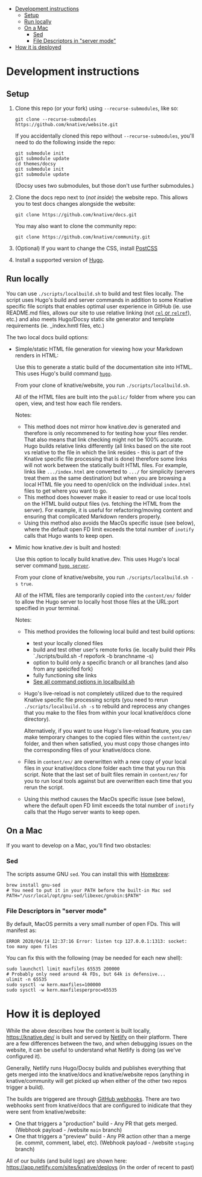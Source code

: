 - [Development instructions](#development-instructions)
  * [Setup](#setup)
  * [Run locally](#run-locally)
  * [On a Mac](#on-a-mac)
    + [Sed](#sed)
    + [File Descriptors in "server mode"](#file-descriptors-in--server-mode-)
- [How it is deployed](#how-it-is-deployed)


# Development instructions

## Setup

1. Clone this repo (or your fork) using `--recurse-submodules`, like so:

   ```shell
   git clone --recurse-submodules https://github.com/knative/website.git
   ```

   If you accidentally cloned this repo without `--recurse-submodules`, you'll
   need to do the following inside the repo:

   ```shell
   git submodule init
   git submodule update
   cd themes/docsy
   git submodule init
   git submodule update
   ```

   (Docsy uses two submodules, but those don't use further submodules.)

1. Clone the docs repo next to (_not inside_) the website repo. This allows you
   to test docs changes alongside the website:

   ```shell
   git clone https://github.com/knative/docs.git
   ```

   You may also want to clone the community repo:

   ```shell
   git clone https://github.com/knative/community.git
   ```

1. (Optional) If you want to change the CSS, install
   [PostCSS](https://www.docsy.dev/docs/getting-started/#install-postcss)

1. Install a supported version of [Hugo](https://www.docsy.dev/docs/getting-started/#install-hugo).

## Run locally

You can use `./scripts/localbuild.sh` to build and test files locally.
The script uses Hugo's build and server commands in addition to some Knative
specific file scripts that enables optimal user experience in GitHub
(ie. use README.md files, allows our site to use relative linking
(not
[`rel` or `relref`](https://gohugo.io/content-management/cross-references/#use-ref-and-relref)),
etc.) and also meets Hugo/Docsy static site generator
and template requirements (ie. _index.hmtl files, etc.)

The two local docs build options:

- Simple/static HTML file generation for viewing how your Markdown renders in HTML:

  Use this to generate a static build of the documentation site into HTML. This
  uses Hugo's build command [`hugo`](https://gohugo.io/commands/hugo/).

  From your clone of knative/website, you run `./scripts/localbuild.sh`.

  All of the HTML files are built into the `public/` folder from where you can open,
  view, and test how each file renders.

  Notes:

  - This method does not mirror how knative.dev is generated and therefore is
    only recommened to for testing how your files render. That also means that link
    checking might not be 100% accurate. Hugo builds relative links differently
    (all links based on the site root vs relative to the file in which the link
    resides - this is part of the Knative specific file processing that is done)
    therefore some links will not work between the statically built HTML files.
    For example, links like `.../index.html` are converted to `.../` for simplicity
    (servers treat them as the same destination) but when you are browsing a local HTML
    file you need to open/click on the individual `index.html` files to get where you want
    to go.
  - This method does however make it easier to read or use local tools on the HTML build
    output files (vs. fetching the HTML from the server). For example, it is useful for
    refactoring/moving content and ensuring that complicated Markdown renders properly.
  - Using this method also avoids the MacOs specific issue (see below), where the default
    open FD limit exceeds the total number of `inotify` calls that Hugo wants to keep open.

- Mimic how knative.dev is built and hosted:

  Use this option to locally build knative.dev. This uses Hugo's local server
  command [`hugo server`](https://gohugo.io/commands/hugo_server/).

  From your clone of knative/website, you run `./scripts/localbuild.sh -s true`.

  All of the HTML files are temporarily copied into the `content/en/` folder to allow
  the Hugo server to locally host those files at the URL:port specified in your terminal.

  Notes:

  - This method provides the following local build and test build options:
    - test your locally cloned files
    - build and test other user's remote forks (ie. locally build their PRs `./scripts/build.sh -f repofork -b branchname -s)
    - option to build only a specific branch or all branches (and also from any speicifed fork)
    - fully functioning site links
    - [See all command options in localbuild.sh](https://github.com/knative/website/blob/main/scripts/localbuild.sh)
  - Hugo's live-reload is not completely utilized due to the required Knative specific file processing
    scripts (you need to rerun `./scripts/localbuild.sh -s` to rebuild and reprocess any changes that you
    make to the files from within your local knative/docs clone directory).

    Alternatively, if you want to use Hugo's live-reload feature, you can make temporary
    changes to the copied files within the `content/en/` folder, and then when satisfied, you must
    copy those changes into the corresponding files of your knative/docs clone.
  - Files in `content/en/` are overwritten with a new copy of your local files in your knative/docs
    clone folder each time that you run this script. Note that the last set of built files remain
    in `content/en/` for you to run local tools against but are overwritten each time that you rerun the script.
  - Using this method causes the MacOs specific issue (see below), where the default
    open FD limit exceeds the total number of `inotify` calls that the Hugo server wants to keep open.

## On a Mac

If you want to develop on a Mac, you'll find two obstacles:

### Sed

The scripts assume GNU `sed`. You can install this with
[Homebrew](https://brew.sh/):

```shell
brew install gnu-sed
# You need to put it in your PATH before the built-in Mac sed
PATH="/usr/local/opt/gnu-sed/libexec/gnubin:$PATH"
```

### File Descriptors in "server mode"

By default, MacOS permits a very small number of open FDs. This will manifest
as:

```
ERROR 2020/04/14 12:37:16 Error: listen tcp 127.0.0.1:1313: socket: too many open files
```

You can fix this with the following (may be needed for each new shell):

```shell
sudo launchctl limit maxfiles 65535 200000
# Probably only need around 4k FDs, but 64k is defensive...
ulimit -n 65535
sudo sysctl -w kern.maxfiles=100000
sudo sysctl -w kern.maxfilesperproc=65535
```

# How it is deployed

While the above describes how the content is built locally, https://knative.dev/ is built and served by [Netlify](https://netlify.com/) on their platform.
There are a few differences between the two, and when debugging issues on the website, it can be useful to understand what Netlify is doing (as we've
configured it).

Generally, Netlify runs Hugo/Docsy builds and publishes everything that gets merged into the knative/docs and knative/website repos
(anything in knative/community will get picked up when either of the other two repos trigger a build).

The builds are triggered are through [GitHub webhooks](https://docs.github.com/en/developers/webhooks-and-events/webhook-events-and-payloads).
There are two webhooks sent from knative/docs that are configured to inidicate that they were sent from knative/website:

* One that triggers a "production" build - Any PR that gets merged. (Webhook payload - /website `main` branch)
* One that triggers a "preview" build - Any PR action other than a merge (ie. commit, comment, label, etc). (Webhook payload - /website `staging` branch)

All of our builds (and build logs) are shown here: https://app.netlify.com/sites/knative/deploys (in the order of recent to past)

